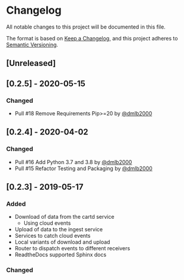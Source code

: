 # Changelog
All notable changes to this project will be documented in this file.

The format is based on [Keep a Changelog](https://keepachangelog.com/en/1.0.0/),
and this project adheres to [Semantic Versioning](https://semver.org/spec/v2.0.0.html).

## [Unreleased]

## [0.2.5] - 2020-05-15
### Changed
- Pull #18 Remove Requirements Pip>=20 by [@dmlb2000](https://github.com/dmlb2000)

## [0.2.4] - 2020-04-02
### Changed
- Pull #16 Add Python 3.7 and 3.8 by [@dmlb2000](https://github.com/dmlb2000)
- Pull #15 Refactor Testing and Packaging by [@dmlb2000](https://github.com/dmlb2000)

## [0.2.3] - 2019-05-17
### Added
- Download of data from the cartd service
  - Using cloud events
- Upload of data to the ingest service
- Services to catch cloud events
- Local variants of download and upload
- Router to dispatch events to different receivers
- ReadtheDocs supported Sphinx docs

### Changed
